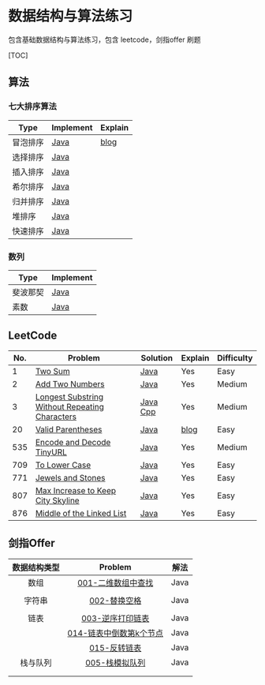 # 数据结构与算法练习
包含基础数据结构与算法练习，包含 leetcode，剑指offer 刷题

[TOC]

## 算法

### 七大排序算法

| Type     | Implement                                                    | Explain                                                      |
| -------- | ------------------------------------------------------------ | ------------------------------------------------------------ |
| 冒泡排序 | [Java](https://github.com/cloudy-liu/BDSA/blob/master/Algorithm/%E4%B8%83%E5%A4%A7%E6%8E%92%E5%BA%8F%E7%AE%97%E6%B3%95/BubbleSort.java) | [blog](https://www.liuyun.fun/2018/06/14/%E4%B8%83%E5%A4%A7%E6%8E%92%E5%BA%8F%E7%AE%97%E6%B3%95%E6%80%BB%E7%BB%93(Java%E5%AE%9E%E7%8E%B0%E7%89%88)/) |
| 选择排序 | [Java](https://github.com/cloudy-liu/BDSA/blob/master/Algorithm/%E4%B8%83%E5%A4%A7%E6%8E%92%E5%BA%8F%E7%AE%97%E6%B3%95/SelectSort.java) |                                                              |
| 插入排序 | [Java](https://github.com/cloudy-liu/BDSA/blob/master/Algorithm/%E4%B8%83%E5%A4%A7%E6%8E%92%E5%BA%8F%E7%AE%97%E6%B3%95/InsertSort.java) |                                                              |
| 希尔排序 | [Java](https://github.com/cloudy-liu/BDSA/blob/master/Algorithm/%E4%B8%83%E5%A4%A7%E6%8E%92%E5%BA%8F%E7%AE%97%E6%B3%95/ShellSort.java) |                                                              |
| 归并排序 | [Java](https://github.com/cloudy-liu/BDSA/blob/master/Algorithm/%E4%B8%83%E5%A4%A7%E6%8E%92%E5%BA%8F%E7%AE%97%E6%B3%95/MergeSort.java) |                                                              |
| 堆排序   | [Java](https://github.com/cloudy-liu/BDSA/blob/master/Algorithm/%E4%B8%83%E5%A4%A7%E6%8E%92%E5%BA%8F%E7%AE%97%E6%B3%95/HeapSort.java) |                                                              |
| 快速排序 | [Java](https://github.com/cloudy-liu/BDSA/blob/master/Algorithm/%E4%B8%83%E5%A4%A7%E6%8E%92%E5%BA%8F%E7%AE%97%E6%B3%95/QuickSort.java) |                                                              |

###  数列

| Type     | Implement                                                    |
| -------- | ------------------------------------------------------------ |
| 斐波那契 | [Java](https://github.com/cloudy-liu/BDSA/blob/master/Algorithm/%E6%96%90%E6%B3%A2%E9%82%A3%E5%A5%91/FibTest.java) |
| 素数 | [Java](https://github.com/cloudy-liu/BDSA/tree/master/Algorithm/%E7%B4%A0%E6%95%B0) |
## LeetCode

| No.  | Problem                                                      | Solution                                                     | Explain                                               | Difficulty |
| ---- | ------------------------------------------------------------ | ------------------------------------------------------------ | ----------------------------------------------------- | ---------- |
| 1    | [Two Sum ](https://leetcode.com/problems/two-sum/description/) | [Java](https://github.com/cloudy-liu/BDSA/blob/master/OJ/leetcode/001-Two%20Sum(%E4%B8%A4%E4%B8%AA%E6%95%B0%E4%B9%8B%E5%92%8C)/TwoSum.java) | Yes                                                   | Easy       |
| 2    | [Add Two Numbers ](https://leetcode.com/problems/add-two-numbers/description/) | [Java](https://github.com/cloudy-liu/BDSA/blob/master/OJ/leetcode/002-Add%20Two%20Numbers(%E9%93%BE%E8%A1%A8%E6%95%B0%E4%B8%AD2%E4%B8%AA%E6%95%B0%E7%9B%B8%E5%8A%A0)/AddTwoNumbers.java) | Yes                                                   | Medium     |
| 3    | [Longest Substring Without Repeating Characters]( https://leetcode.com/problems/longest-substring-without-repeating-characters ) | [Java](https://github.com/cloudy-liu/BDSA/blob/master/OJ/leetcode/003-Longest%20Substring%20Without%20Repeating%20Characters/LongestSubstring.java) [Cpp](https://github.com/cloudy-liu/BDSA/blob/master/OJ/leetcode/003-Longest%20Substring%20Without%20Repeating%20Characters/LongestSubstring.cpp) | Yes                                                   | Medium     |
| 20   | [Valid Parentheses ](https://leetcode.com/problems/valid-parentheses/description/) | [Java](https://github.com/cloudy-liu/BDSA/blob/master/OJ/leetcode/020-Valid%20Parentheses(%E6%8B%AC%E5%8F%B7%E5%8C%B9%E9%85%8D)/ValidParentheses.java) | [blog](https://www.liuyun.fun/2018/07/01/leetcode20/) | Easy       |
| 535  | [Encode and Decode TinyURL]( https://leetcode.com/problems/encode-and-decode-tinyurl/description/ ) | [Java](https://github.com/cloudy-liu/BDSA/tree/master/OJ/leetcode/535-Encode%20and%20Decode%20TinyURL) | Yes                                                   | Medium     |
| 709  | [To Lower Case]( https://leetcode.com/problems/to-lower-case/description/ ) | [Java](https://github.com/cloudy-liu/BDSA/blob/master/OJ/leetcode/709-To%20Lower%20Case/ToLowerCase.java) | Yes                                                   | Easy       |
| 771  | [Jewels and Stones]( https://leetcode.com/problems/jewels-and-stones  ) | [Java](https://github.com/cloudy-liu/BDSA/blob/master/OJ/leetcode/771-Jewels%20and%20Stones(%E7%8F%A0%E5%AE%9D%E5%92%8C%E7%9F%B3%E5%A4%B4)/JewelsAndStones.java) | Yes                                                   | Easy       |
| 807  | [Max Increase to Keep City Skyline]( https://leetcode.com/problems/max-increase-to-keep-city-skyline/description/ ) | [Java](https://github.com/cloudy-liu/BDSA/tree/master/OJ/leetcode/807-Max%20Increase%20to%20Keep%20City%20Skyline) | Yes                                                   | Easy       |
| 876  | [Middle of the Linked List]( https://leetcode.com/problems/middle-of-the-linked-list/description/ ) | [Java](https://github.com/cloudy-liu/BDSA/tree/master/OJ/leetcode/876-Middle%20of%20the%20Linked%20List(%E9%93%BE%E8%A1%A8%E4%B8%AD%E9%97%B4%E8%8A%82%E7%82%B9)) | Yes                                                   | Easy       |

## 剑指Offer 

| 数据结构类型 |                           Problem                            | 解法 |
| :----------: | :----------------------------------------------------------: | :--: |
|     数组     | [001-二维数组中查找](https://github.com/cloudy-liu/BDSA/tree/master/OJ/SwordOffer/001-%E4%BA%8C%E7%BB%B4%E6%95%B0%E7%BB%84%E4%B8%AD%E6%9F%A5%E6%89%BE) | Java |
|              |                                                              |      |
|    字符串    | [002-替换空格](https://github.com/cloudy-liu/BDSA/tree/master/OJ/SwordOffer/002-%E6%9B%BF%E6%8D%A2%E7%A9%BA%E6%A0%BC) | Java |
|              |                                                              |      |
|     链表     | [003-逆序打印链表](https://github.com/cloudy-liu/BDSA/tree/master/OJ/SwordOffer/003-%E9%80%86%E5%BA%8F%E6%89%93%E5%8D%B0%E9%93%BE%E8%A1%A8) | Java |
|              | [014-链表中倒数第k个节点](https://github.com/cloudy-liu/BDSA/tree/master/OJ/SwordOffer/014-%E9%93%BE%E8%A1%A8%E4%B8%AD%E5%80%92%E6%95%B0%E7%AC%ACk%E4%B8%AA%E8%8A%82%E7%82%B9) | Java |
|              | [015-反转链表](https://github.com/cloudy-liu/BDSA/tree/master/OJ/SwordOffer/015-%E5%8F%8D%E8%BD%AC%E9%93%BE%E8%A1%A8) | Java |
|   栈与队列   | [005-栈模拟队列](https://github.com/cloudy-liu/BDSA/tree/master/OJ/SwordOffer/005-%E6%A0%88%E6%A8%A1%E6%8B%9F%E9%98%9F%E5%88%97) | Java |
|              |                                                              |      |
|              |                                                              |      |

